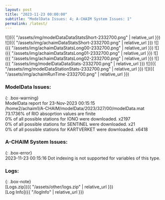 ```yaml
---
layout: post
title: "2023-11-23 00:00:00"
subtitle: "ModelData Issues: 4; A-CHAIM System Issues: 1"
permalink: /latest/
---
```


![]({{ "/assets/img/modelDataDataStatsShort-2332700.png" | relative_url }})
![]({{ "/assets/img/achaimDataStatsShort-2332700.png" | relative_url }})
![]({{ "/assets/img/achaimDataStatsLong00-2332700.png" | relative_url }})
![]({{ "/assets/img/achaimDataStatsLong01-2332700.png" | relative_url }})
![]({{ "/assets/img/achaimDataStatsLong02-2332700.png" | relative_url }})
![]({{ "/assets/img/modelDataDataStats-2332700.png" | relative_url }})
![]({{ "/assets/img/modelDataStationStats-2332700.png" | relative_url }})
![]({{ "/assets/img/achaimRunTime-2332700.png" | relative_url }})


### ModelData Issues:  
  
{: .box-warning}  
 ModelData report for 23-Nov-2023 00:15:15   
 /home2/achaim1/A-CHAIM/modelData/2023/327/00/modelData.mat   
 73.1736% of RIO absoprtion values are finite   
 0% of all possible stations for IONO were downloaded. x2197   
 0% of all possible stations for SENTINEL were downloaded. x21   
 0% of all possible stations for KARTVERKET were downloaded. x6418   
  
### A-CHAIM System Issues:  
  
{: .box-error}  
2023-11-23 00:15:16 Dot indexing is not supported for variables of this type.  

### Logs:  
  
{: .box-note}  
[Logs.zip]({{ "/assets/other/logs.zip" | relative_url }})  
[Log Info]({{ "/logInfo" | relative_url }})  

